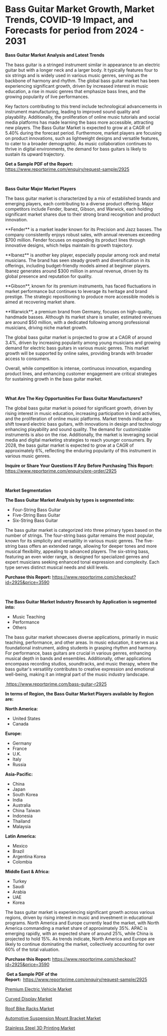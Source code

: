 <p><h1>Bass Guitar Market Growth, Market Trends, COVID-19 Impact, and Forecasts for period from 2024 - 2031</h1></p><p><strong>Bass Guitar Market Analysis and Latest Trends</strong></p>
<p><p>The bass guitar is a stringed instrument similar in appearance to an electric guitar but with a longer neck and a larger body. It typically features four to six strings and is widely used in various music genres, serving as the backbone of harmony and rhythm. The global bass guitar market has been experiencing significant growth, driven by increased interest in music education, a rise in music genres that emphasize bass lines, and the growing popularity of live performances. </p><p>Key factors contributing to this trend include technological advancements in instrument manufacturing, leading to improved sound quality and playability. Additionally, the proliferation of online music tutorials and social media platforms has made learning the bass more accessible, attracting new players. The Bass Guitar Market is expected to grow at a CAGR of 5.40% during the forecast period. Furthermore, market players are focusing on product innovations, such as lightweight designs and versatile features, to cater to a broader demographic. As music collaboration continues to thrive in digital environments, the demand for bass guitars is likely to sustain its upward trajectory.</p></p>
<p><strong>Get a Sample PDF of the Report:&nbsp;</strong> <a href="https://www.reportprime.com/enquiry/request-sample/2925">https://www.reportprime.com/enquiry/request-sample/2925</a></p>
<p>&nbsp;</p>
<p><strong>Bass Guitar Major Market Players</strong></p>
<p><p>The bass guitar market is characterized by a mix of established brands and emerging players, each contributing to a diverse product offering. Major competitors include Fender, Ibanez, Gibson, and Warwick, each holding significant market shares due to their strong brand recognition and product innovation.</p><p>**Fender** is a market leader known for its Precision and Jazz basses. The company consistently enjoys robust sales, with annual revenues exceeding $700 million. Fender focuses on expanding its product lines through innovative designs, which helps maintain its growth trajectory.</p><p>**Ibanez** is another key player, especially popular among rock and metal musicians. The brand has seen steady growth and diversification in its offerings, including budget-friendly models aimed at beginner players. Ibanez generates around $300 million in annual revenue, driven by its global presence and reputation for quality.</p><p>**Gibson**, known for its premium instruments, has faced fluctuations in market performance but continues to leverage its heritage and brand prestige. The strategic repositioning to produce more accessible models is aimed at recovering market share.</p><p>**Warwick**, a premium brand from Germany, focuses on high-quality, handmade basses. Although its market share is smaller, estimated revenues are around $50 million, with a dedicated following among professional musicians, driving niche market growth.</p><p>The global bass guitar market is projected to grow at a CAGR of around 3.4%, driven by increasing popularity among young musicians and growing demand for electric bass guitars in various music genres. This market growth will be supported by online sales, providing brands with broader access to consumers.</p><p>Overall, while competition is intense, continuous innovation, expanding product lines, and enhancing customer engagement are critical strategies for sustaining growth in the bass guitar market.</p></p>
<p>&nbsp;</p>
<p><strong>What Are The Key Opportunities For Bass Guitar Manufacturers?</strong></p>
<p><p>The global bass guitar market is poised for significant growth, driven by rising interest in music education, increasing participation in band activities, and the proliferation of online music platforms. Market trends indicate a shift toward electric bass guitars, with innovations in design and technology enhancing playability and sound quality. The demand for customizable instruments is also on the rise. Additionally, the market is leveraging social media and digital marketing strategies to reach younger consumers. By 2028, the bass guitar market is expected to grow at a CAGR of approximately 6%, reflecting the enduring popularity of this instrument in various music genres.</p></p>
<p><strong>Inquire or Share Your Questions If Any Before Purchasing This Report:</strong> <a href="https://www.reportprime.com/enquiry/pre-order/2925">https://www.reportprime.com/enquiry/pre-order/2925</a></p>
<p>&nbsp;</p>
<p><strong>Market Segmentation</strong></p>
<p><strong>The Bass Guitar Market Analysis by types is segmented into:</strong></p>
<p><ul><li>Four-String Bass Guitar</li><li>Five-String Bass Guitar</li><li>Six-String Bass Guitar</li></ul></p>
<p><p>The bass guitar market is categorized into three primary types based on the number of strings. The four-string bass guitar remains the most popular, known for its simplicity and versatility in various music genres. The five-string bass offers an extended range, allowing for deeper tones and more musical flexibility, appealing to advanced players. The six-string bass, featuring an even wider range, is designed for specialized genres and expert musicians seeking enhanced tonal expression and complexity. Each type serves distinct musical needs and skill levels.</p></p>
<p><strong>Purchase this Report:&nbsp;</strong><a href="https://www.reportprime.com/checkout?id=2925&price=3590">https://www.reportprime.com/checkout?id=2925&price=3590</a></p>
<p>&nbsp;</p>
<p><strong>The Bass Guitar Market Industry Research by Application is segmented into:</strong></p>
<p><ul><li>Music Teaching</li><li>Performance</li><li>Others</li></ul></p>
<p><p>The bass guitar market showcases diverse applications, primarily in music teaching, performance, and other areas. In music education, it serves as a foundational instrument, aiding students in grasping rhythm and harmony. For performance, bass guitars are crucial in various genres, enhancing musical depth in bands and ensembles. Additionally, other applications encompass recording studios, soundtracks, and music therapy, where the bass guitar's versatility contributes to creative expression and emotional well-being, making it an integral part of the music industry landscape.</p></p>
<p><a href="https://www.reportprime.com/bass-guitar-r2925">&nbsp;https://www.reportprime.com/bass-guitar-r2925</a></p>
<p><strong>In terms of Region, the Bass Guitar Market Players available by Region are:</strong></p>
<p>
    <p> <strong> North America: </strong>
        <ul>
            <li>United States</li>
            <li>Canada</li>
        </ul>
        </p> 
    <p> <strong> Europe: </strong>
        <ul>
            <li>Germany</li>
            <li>France</li>
            <li>U.K.</li>
            <li>Italy</li>
            <li>Russia</li>
        </ul>
        </p> 
    <p> <strong> Asia-Pacific: </strong>
        <ul>
            <li>China</li>
            <li>Japan</li>
            <li>South Korea</li>
            <li>India</li>
            <li>Australia</li>
            <li>China Taiwan</li>
            <li>Indonesia</li>
            <li>Thailand</li>
            <li>Malaysia</li>
        </ul>
        </p> 
    <p> <strong> Latin America: </strong>
        <ul>
            <li>Mexico</li>
            <li>Brazil</li>
            <li>Argentina Korea</li>
            <li>Colombia</li>
        </ul>
        </p> 
    <p> <strong> Middle East & Africa: </strong>
        <ul>
            <li>Turkey</li>
            <li>Saudi</li>
            <li>Arabia</li>
            <li>UAE</li>
            <li>Korea</li>
        </ul>
    </p>
    </p>
<p><p>The bass guitar market is experiencing significant growth across various regions, driven by rising interest in music and investment in educational programs. North America and Europe currently lead the market, with North America commanding a market share of approximately 35%. APAC is emerging rapidly, with an expected share of around 25%, while China is projected to hold 15%. As trends indicate, North America and Europe are likely to continue dominating the market, collectively accounting for over 60% of the total valuation.</p></p>
<p><strong>Purchase this Report: </strong><a href="https://www.reportprime.com/checkout?id=2925&price=3590">https://www.reportprime.com/checkout?id=2925&price=3590</a></p>
<p>&nbsp;<strong>Get a Sample PDF of the Report:&nbsp;&nbsp;</strong><a href="https://www.reportprime.com/enquiry/request-sample/2925">https://www.reportprime.com/enquiry/request-sample/2925</a></p>
<p><strong></strong></p>
<p><p><a href="https://www.linkedin.com/pulse/premium-electric-vehicle-market-emerging-trends-future-prospects-2mn2f?trackingId=GditfbKwQWijPfLajtUMJg%3D%3D">Premium Electric Vehicle Market</a></p><p><a href="https://medium.com/@neilrogers69/global-curved-display-market-is-projected-to-grow-at-a-cagr-of-10-8-1d80032420cc">Curved Display Market</a></p><p><a href="https://www.linkedin.com/pulse/roof-bike-racks-market-analysis-report-global-insights-region-fshxf?trackingId=vpaHkOrVQhKpZIHNQoe1wA%3D%3D">Roof Bike Racks Market</a></p><p><a href="https://issuu.com/reportprime-2/docs/automotive-suspension-mount-bracket_bf83867460f3e0">Automotive Suspension Mount Bracket Market</a></p><p><a href="https://medium.com/@neilrogers69/stainless-steel-3d-printing-market-global-market-insights-and-sales-trends-2024-to-2031-b7a0e0b49270">Stainless Steel 3D Printing Market</a></p></p>